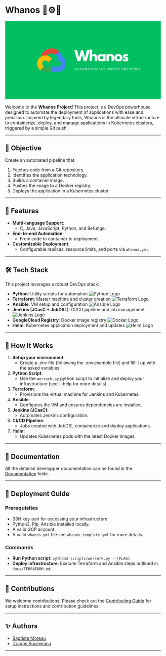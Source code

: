
# Whanos 🚀⚙️🐳

![Project Banner](docs/assets/banner.png)

Welcome to the **Whanos Project**! This project is a DevOps powerhouse designed to automate the deployment of applications with ease and precision. Inspired by legendary tools, Whanos is the ultimate infrastructure to containerize, deploy, and manage applications in Kubernetes clusters, triggered by a simple Git push.

---

## 🎯 Objective

Create an automated pipeline that:

1. Fetches code from a Git repository.
2. Identifies the application technology.
3. Builds a container image.
4. Pushes the image to a Docker registry.
5. Deploys the application in a Kubernetes cluster.

---

## 🚀 Features

- **Multi-language Support**:
  - C, Java, JavaScript, Python, and Befunge.
- **End-to-end Automation**:
  - From code to container to deployment.
- **Customizable Deployment**:
  - Configurable replicas, resource limits, and ports via `whanos.yml`.

---

## 🛠️ Tech Stack

This project leverages a robust DevOps stack:

- **Python**: Utility scripts for automation ![Python Logo](https://img.shields.io/badge/Python-3776AB?logo=python&logoColor=white)
- **Terraform**: Master machine and cluster creation ![Terraform Logo](https://img.shields.io/badge/Terraform-623CE4?logo=terraform&logoColor=white)
- **Ansible**: VM setup and configuration ![Ansible Logo](https://img.shields.io/badge/Ansible-EE0000?logo=ansible&logoColor=white)
- **Jenkins (JCasC + JobDSL)**: CI/CD pipeline and job management ![Jenkins Logo](https://img.shields.io/badge/Jenkins-D24939?logo=jenkins&logoColor=white)
- **GoogleCloud Registry**: Docker image registry ![Docker Logo](https://img.shields.io/badge/Docker-2496ED?logo=docker&logoColor=white)
- **Helm**: Kubernetes application deployment and updates ![Helm Logo](https://img.shields.io/badge/Helm-0F1689?logo=helm&logoColor=white)


---

## 🌟 How It Works

1. **Setup your environment**:
   - Create a .env file (following the .env.example file) and fill it up with the asked variables
2. **Python Script**:
   - Use the `werserk.py` python script to initialize and deploy your infrastructure (see --help for more details).
3. **Terraform**:
   - Provisions the virtual machine for Jenkins and Kubernetes.
4. **Ansible**:
   - Configures the VM and ensures dependencies are installed.
5. **Jenkins (JCasC)**:
   - Automates Jenkins configuration.
6. **CI/CD Pipeline**:
   - Jobs created with JobDSL containerize and deploy applications.
7. **Helm**:
   - Updates Kubernetes pods with the latest Docker images.

---

## 📖 Documentation

All the detailed developper documentation can be found in the [Documentation](/docs/) folde.

---

## 🚀 Deployment Guide

### Prerequisites

- SSH key-pair for accessing your infrastructure.
- Python3, Pip, Ansible installed locally.
- A valid GCP account.
- A valid `whanos.yml` file see `whanos.template.yml` for more details.

### Commands

- **Run Python script**: `python3 scripts/werserk.py --[FLAG]`
- **Deploy infrastructure**: Execute Terraform and Ansible steps outlined in `docs/TERRAFORM.md`.

---

## 🔗 Contributions

We welcome contributions! Please check out the [Contributing Guide](CONTRIBUTING.md) for setup instructions and contribution guidelines.

---

## ✨ Authors

- [Baptiste Moreau](https://github.com/BxptisteM)
- [Dragos Suceveanu](https://github.com/sdragos1)

---
